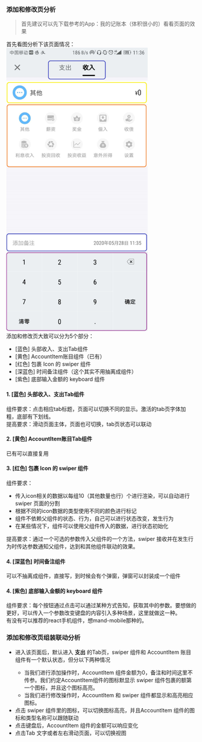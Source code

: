 ### <b>添加和修改页分析</b>
>首先建议可以先下载参考的App：我的记账本（体积很小的）看看页面的效果

首先看图分析下该页面情况：
<img src="./../snapshot/cat/记录页.jpg" width=375 /> <br />
添加和修改页大致可以分为5个部分：
<ul>
  <li>[蓝色] 头部收入、支出Tab组件</li>
  <li>[黄色] AccountItem账目组件（已有）</li>
  <li>[红色] 包裹 Icon 的 swiper 组件</li>
  <li>[深蓝色] 时间备注组件（这个其实不用抽离成组件）</li>
  <li>[紫色] 底部输入金额的 keyboard 组件</li>
</ul>

#### 1. [蓝色] 头部收入、支出Tab组件

组件要求：点击相应tab标题，页面可以切换不同的显示。激活的tab页字体加粗，底部有下划线。<br />
提高要求：滑动页面主体，页面也可切换，tab页状态可以联动

#### 2. [黄色] AccountItem账目Tab组件
 已有可以直接复用

#### 3. [红色] 包裹 Icon 的 swiper 组件

组件要求：
<ul>
  <li>传入icon相关的数据以每组10（其他数量也行）个进行渲染，可以自动进行 swiper 页面的分割</li>
  <li>根据不同的icon数据的类型使用不同的颜色进行标记</li>
  <li>组件不依赖父组件的状态、行为，自己可以进行状态改变，发生行为</li>
  <li>在某些情况下，组件可以使用父组件传入的数据，进行状态初始化</li>
</ul>
提高要求：通过一个可选的参数传入父组件的一个方法，swiper 接收并在发生行为时传达参数通知父组件，达到和其他组件联动的效果。

#### 4. [深蓝色] 时间备注组件
可以不抽离成组件，直接写，到时候会有个弹窗，弹窗可以封装成一个组件

#### 4. [紫色] 底部输入金额的 keyboard 组件
组件要求：每个按钮通过点击可以通过某种方式告知，获取其中的参数。要想做的更好，可以传入一个参数改变键盘的内容引入多种场景，这里就做这一种。<br />
有没有可以推荐的react手机组件，想mand-mobile那种的。

### <b>添加和修改页组装联动分析</b>
<ul>
  <li>进入该页面后，默认进入 <b>支出</b> 的Tab页，swiper 组件和 AccountItem 账目组件有一个默认状态，但分以下两种情况</li>
  <ul>
    <li>当我们进行添加操作时，AccountItem 组件金额为0，备注和时间这里不传参。我们约定AccountItem组件的图标默显示 swiper 组件包裹的额第一个图标，并且这个图标高亮。</li>
    <li>当我们进行修改操作时，AccountItem 和 swiper 组件都显示和高亮相应图标。</li>
  </ul>
  <li>点击 swiper 组件里的图标，可以切换图标高亮，并且AccountItem 组件的图标和类型名称可以跟随联动</li>
  <li>点击键盘后，AccountItem 组件的金额可以响应变化</li>
  <li>点击Tab 文字或者左右滑动页面，可以切换视图</li>
</ul>